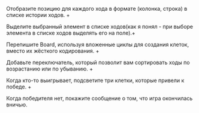 Отобразите позицию для каждого хода в формате (колонка, строка) в списке истории ходов. +

Выделите выбранный элемент в списке ходов(как я понял - при выборе элемента в списке ходов выделять его на поле).+

Перепишите Board, используя вложенные циклы для создания клеток, вместо их жёсткого кодирования. +

Добавьте переключатель, который позволит вам сортировать ходы по возрастанию или по убыванию. +

Когда кто-то выигрывает, подсветите три клетки, которые привели к победе. +

Когда победителя нет, покажите сообщение о том, что игра окончилась вничью.
